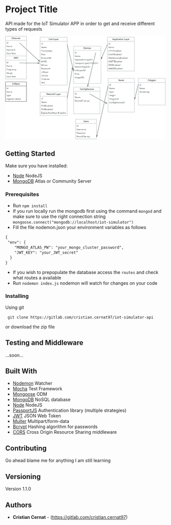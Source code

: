 
# Project Title

API made for the IoT Simulator APP in order to get and receive different types of requests 

![databseModel](readmeImages/Mockup.jpg)

## Getting Started
Make sure you have installed:

* [Node](https://nodejs.org/en/) NodeJS
* [MongoDB](https://www.mongodb.com/download-center#community) Atlas or Community Server

### Prerequisites
* Run ```npm install``` 
* If you run locally run the mongodb first using the command ```mongod``` and 
make sure to use the right connection string ```mongoose.connect("mongodb://localhost/iot-simulator")```
* Fill the file nodemon.json your environment variables as follows
```
{
 "env": {
    "MONGO_ATLAS_PW": "your_mongo_cluster_password",
    "JWT_KEY": "your_JWT_secret"
  }
}
```
* If you wish to prepopulate the database access the ```routes``` and check what routes a available
* Run ```nodemon index.js``` nodemon will watch for changes on your code

### Installing

Using git

```
 git clone https://gitlab.com/cristian.cernat97/iot-simulator-api
```
or download the zip file

## Testing and Middleware
...soon...

## Built With

* [Nodemon](https://github.com/remy/nodemon) Watcher
* [Mocha](https://mochajs.org/) Test Framework
* [Mongoose](https://mongoosejs.com) ODM
* [MongoDB](https://www.mongodb.com/download-center#community) NoSQL database
* [Node](https://nodejs.org/en/) NodeJS
* [PassportJS](http://www.passportjs.org/) Authentication library (multiple strategies)
* [JWT](https://jwt.io/) JSON Web Token
* [Multer](https://github.com/expressjs/multer) Multipart/form-data
* [Bcrypt](https://www.npmjs.com/package/bcrypt) Hashing algorithm for passwords
* [CORS](https://www.npmjs.com/package/cors) Cross Origin Resource Sharing middleware

## Contributing

Go ahead blame me for anything I am still learning 
## Versioning

Version 1.1.0

## Authors

* **Cristian Cernat** - (https://gitlab.com/cristian.cernat97)
